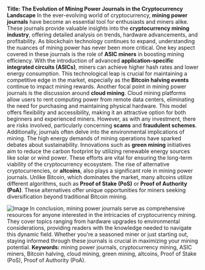**Title: The Evolution of Mining Power Journals in the Cryptocurrency Landscape**
In the ever-evolving world of cryptocurrency, **mining power journals** have become an essential tool for enthusiasts and miners alike. These journals provide valuable insights into the **cryptocurrency mining industry**, offering detailed analysis on trends, hardware advancements, and profitability. As blockchain technology continues to expand, understanding the nuances of mining power has never been more critical.
One key aspect covered in these journals is the role of **ASIC miners** in boosting mining efficiency. With the introduction of advanced **application-specific integrated circuits (ASICs)**, miners can achieve higher hash rates and lower energy consumption. This technological leap is crucial for maintaining a competitive edge in the market, especially as the **Bitcoin halving events** continue to impact mining rewards.
Another focal point in mining power journals is the discussion around **cloud mining**. Cloud mining platforms allow users to rent computing power from remote data centers, eliminating the need for purchasing and maintaining physical hardware. This model offers flexibility and accessibility, making it an attractive option for both beginners and experienced miners. However, as with any investment, there are risks involved, particularly concerning **scams** and **fraudulent schemes**.
Additionally, journals often delve into the environmental implications of mining. The high energy demands of mining operations have sparked debates about sustainability. Innovations such as **green mining** initiatives aim to reduce the carbon footprint by utilizing renewable energy sources like solar or wind power. These efforts are vital for ensuring the long-term viability of the cryptocurrency ecosystem.
The rise of alternative cryptocurrencies, or **altcoins**, also plays a significant role in mining power journals. Unlike Bitcoin, which dominates the market, many altcoins utilize different algorithms, such as **Proof of Stake (PoS)** or **Proof of Authority (PoA)**. These alternatives offer unique opportunities for miners seeking diversification beyond traditional Bitcoin mining.

![Image](https://github.com/user-attachments/assets/4a25d116-2220-4385-b08e-f287af8fcbc4)
In conclusion, mining power journals serve as comprehensive resources for anyone interested in the intricacies of cryptocurrency mining. They cover topics ranging from hardware upgrades to environmental considerations, providing readers with the knowledge needed to navigate this dynamic field. Whether you're a seasoned miner or just starting out, staying informed through these journals is crucial in maximizing your mining potential.
**Keywords:** mining power journals, cryptocurrency mining, ASIC miners, Bitcoin halving, cloud mining, green mining, altcoins, Proof of Stake (PoS), Proof of Authority (PoA).
